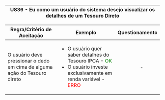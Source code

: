<table>
    <thead>
        <tr>
            <th colspan="2" rowspan="2"> US36 - Eu como um usuário do sistema desejo visualizar os detalhes de um Tesouro Direto</th>
        </tr>        
    </thead>
</table>

<table>
    <thead>
        <tr>
            <th>Regra/Critério de Aceitação</th>
            <th>Exemplo</th>
            <th>Questionamento</th>
        </tr>        
    </thead>
    <tbody>
        <tr>
            <td>O usuário deve pressionar o dedo em cima de alguma ação do Tesouro direto</td>
            <td>
                <ul>
                    <li>O usuário quer saber detalhes do Tesouro IPCA - <span style="color:green">OK</span></li>
                    <li>O usuário investe exclusivamente em renda variável - <span style="color:red">ERRO</span></li>
                </ul>
            </td>
            <td>
                <ul>
                    <p align="center">-</p>
                </ul>
            </td>
        </tr>
    </tbody>
</table>